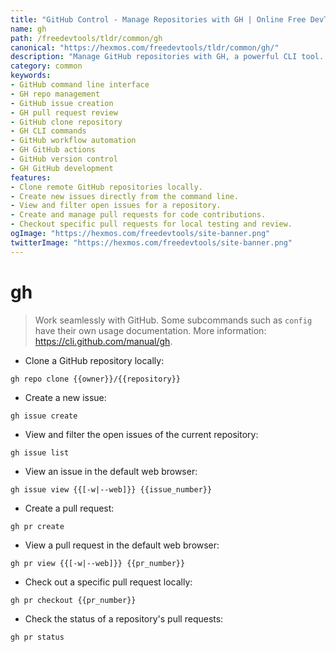 ```yaml
---
title: "GitHub Control - Manage Repositories with GH | Online Free DevTools by Hexmos"
name: gh
path: /freedevtools/tldr/common/gh
canonical: "https://hexmos.com/freedevtools/tldr/common/gh/"
description: "Manage GitHub repositories with GH, a powerful CLI tool. Create issues, review pull requests, and clone repos locally. Free online tool, no registration required."
category: common
keywords:
- GitHub command line interface
- GH repo management
- GitHub issue creation
- GH pull request review
- GitHub clone repository
- GH CLI commands
- GitHub workflow automation
- GH GitHub actions
- GitHub version control
- GH GitHub development
features:
- Clone remote GitHub repositories locally.
- Create new issues directly from the command line.
- View and filter open issues for a repository.
- Create and manage pull requests for code contributions.
- Checkout specific pull requests for local testing and review.
ogImage: "https://hexmos.com/freedevtools/site-banner.png"
twitterImage: "https://hexmos.com/freedevtools/site-banner.png"
---
```


# gh

> Work seamlessly with GitHub.
> Some subcommands such as `config` have their own usage documentation.
> More information: <https://cli.github.com/manual/gh>.

- Clone a GitHub repository locally:

`gh repo clone {{owner}}/{{repository}}`

- Create a new issue:

`gh issue create`

- View and filter the open issues of the current repository:

`gh issue list`

- View an issue in the default web browser:

`gh issue view {{[-w|--web]}} {{issue_number}}`

- Create a pull request:

`gh pr create`

- View a pull request in the default web browser:

`gh pr view {{[-w|--web]}} {{pr_number}}`

- Check out a specific pull request locally:

`gh pr checkout {{pr_number}}`

- Check the status of a repository's pull requests:

`gh pr status`
